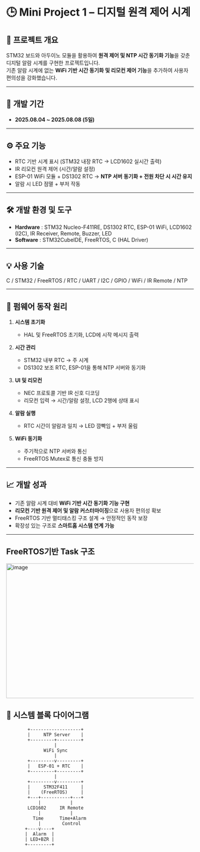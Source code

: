# 🕒 Mini Project 1 – 디지털 원격 제어 시계

## 📌 프로젝트 개요
STM32 보드와 아두이노 모듈을 활용하여 **원격 제어 및 NTP 시간 동기화 기능**을 갖춘 디지털 알람 시계를 구현한 프로젝트입니다.  
기존 알람 시계에 없는 **WiFi 기반 시간 동기화 및 리모컨 제어 기능**을 추가하여 사용자 편의성을 강화했습니다.

---

## 🔧 개발 기간
- **2025.08.04 ~ 2025.08.08 (5일)**

---

## ⚙️ 주요 기능
- RTC 기반 시계 표시 (STM32 내장 RTC → LCD1602 실시간 출력)  
- IR 리모컨 원격 제어 (시간/알람 설정)  
- ESP-01 WiFi 모듈 + DS1302 RTC → **NTP 서버 동기화 + 전원 차단 시 시간 유지**  
- 알람 시 LED 점멸 + 부저 작동  

---

## 🛠️ 개발 환경 및 도구
- **Hardware** : STM32 Nucleo-F411RE, DS1302 RTC, ESP-01 WiFi, LCD1602 (I2C), IR Receiver, Remote, Buzzer, LED  
- **Software** : STM32CubeIDE, FreeRTOS, C (HAL Driver)  

---

## 💡 사용 기술
C / STM32 / FreeRTOS / RTC / UART / I2C / GPIO / WiFi / IR Remote / NTP

---

## 🔄 펌웨어 동작 원리
1. **시스템 초기화**
   - HAL 및 FreeRTOS 초기화, LCD에 시작 메시지 출력  

2. **시간 관리**
   - STM32 내부 RTC → 주 시계  
   - DS1302 보조 RTC, ESP-01을 통해 NTP 서버와 동기화  

3. **UI 및 리모컨**
   - NEC 프로토콜 기반 IR 신호 디코딩  
   - 리모컨 입력 → 시간/알람 설정, LCD 2행에 상태 표시  

4. **알람 실행**
   - RTC 시간이 알람과 일치 → LED 깜빡임 + 부저 울림  

5. **WiFi 동기화**
   - 주기적으로 NTP 서버와 통신  
   - FreeRTOS Mutex로 통신 충돌 방지  

---

## 📈 개발 성과
- 기존 알람 시계 대비 **WiFi 기반 시간 동기화 기능 구현**
- **리모컨 기반 원격 제어 및 알람 커스터마이징**으로 사용자 편의성 확보
- FreeRTOS 기반 멀티태스킹 구조 설계 → 안정적인 동작 보장
- 확장성 있는 구조로 **스마트홈 시스템 연계 가능**

---

## FreeRTOS기반 Task 구조
<img width="641" height="361" alt="image" src="https://github.com/user-attachments/assets/53322dc1-e79d-4ff4-bcd4-f284debe420e" />


## 📸 시스템 블록 다이어그램
```plaintext
        +-------------------+
        |     NTP Server    |
        +---------+---------+
                  |
              WiFi Sync
                  |
        +---------v---------+
        |   ESP-01 + RTC    |
        +---------+---------+
                  |
        +---------v---------+
        |     STM32F411     |
        |    (FreeRTOS)     |
        +---+-----------+---+
            |           |
        LCD1602     IR Remote
            |           |
          Time      Time+Alarm
            |        Control
       +----v----+
       |  Alarm  |
       | LED+BZR |
       +---------+
